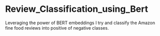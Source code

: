 # Review_Classification_using_Bert
Leveraging the power of BERT embeddings I try and classify the Amazon fine food reviews into positive of negative classes.

